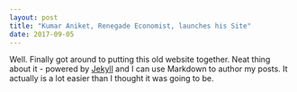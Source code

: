 ```yaml
---
layout: post
title: "Kumar Aniket, Renegade Economist, launches his Site"
date: 2017-09-05
---
```


Well. Finally got around to putting this old website together. Neat thing about it - powered by [Jekyll](http://jekyllrb.com) and I can use Markdown to author my posts. It actually is a lot easier than I thought it was going to be.
